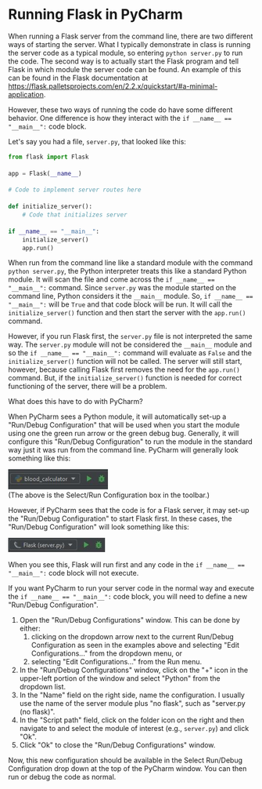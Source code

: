 # Running Flask in PyCharm

When running a Flask server from the command line, there are two different
ways of starting the server.  What I typically demonstrate in class
is running the server code as a typical module, so entering `python server.py`
to run the code.  The second way is to actually start the Flask program and 
tell Flask in which module the server code can be found.  An example of this
can be found in the Flask documentation at
<https://flask.palletsprojects.com/en/2.2.x/quickstart/#a-minimal-application>.

However, these two ways of running the code do have some different behavior.
One difference is how they interact with the `if __name__ == "__main__":`
code block.

Let's say you had a file, `server.py`, that looked like this:
```python
from flask import Flask

app = Flask(__name__)

# Code to implement server routes here

def initialize_server():
    # Code that initializes server

if __name__ == "__main__":
    initialize_server()
    app.run()
```

When run from the command line like a standard module with the command
`python server.py`, the Python interpreter treats this like a standard Python
module.  It will scan the file and come across the `if __name__ == "__main__":`
command.  Since `server.py` was the module started on the command line, Python
considers it the `__main__` module.  So, `if __name__ == "__main__":` will be
`True` and that code block will be run.  It will call the `initialize_server()`
function and then start the server with the `app.run()` command.

However, if you run Flask first, the `server.py` file is not interpreted the
same way.  The `server.py` module will not be considered the `__main__` module
 and so the `if __name__ == "__main__":` command will evaluate as `False` and
the `initialize_server()` function will not be called.  The server will still
start, however, because calling Flask first removes the need for the 
`app.run()` command.  But, if the `initialize_server()` function is needed for
correct functioning of the server, there will be a problem.

What does this have to do with PyCharm?  

When PyCharm sees a Python module, it will automatically set-up a "Run/Debug 
Configuration" that will be used when you start the module using one the green
run arrow or the green debug bug.  Generally, it will configure this "Run/Debug
Configuration" to run the module in the standard way just it was run from the
command line.  PyCharm will generally look something like this:

![run_configuration_normal](images/run_configuration_normal.JPG)  
(The above is the Select/Run Configuration box in the toolbar.)

However, if PyCharm sees that the code is for a Flask server,
it may set-up the "Run/Debug Configuration" to start Flask first.  In these
cases, the "Run/Debug Configuration" will look something like this:

![run_configuration_flask](images/run_configuration_flask.JPG)

When you see this, Flask will run first and any code in the 
`if __name__ == "__main__":` code block will not execute.  

If you want PyCharm to run your server code in the normal way and execute the
`if __name__ == "__main__":` code block, you will need to define a new
"Run/Debug Configuration".  

1. Open the "Run/Debug Configurations" window.  This can be done by either:
   1. clicking on the dropdown arrow next to the current Run/Debug 
      Configuration as seen in the examples above and selecting "Edit 
      Configurations..." from the dropdown menu, or
   2. selecting "Edit Configurations..." from the Run menu.
2. In the "Run/Debug Configurations" window, click on the "+" icon in the
   upper-left portion of the window and select "Python" from the dropdown list.
3. In the "Name" field on the right side, name the configuration.  I usually
   use the name of the server module plus "no flask", such as "server.py 
   (no flask)".
4. In the "Script path" field, click on the folder icon on the right and then
   navigate to and select the module of interest (e.g., `server.py`) and click
   "Ok".
5. Click "Ok" to close the "Run/Debug Configurations" window.

Now, this new configuration should be available in the Select Run/Debug
Configuration drop down at the top of the PyCharm window.  You can then run
or debug the code as normal.


